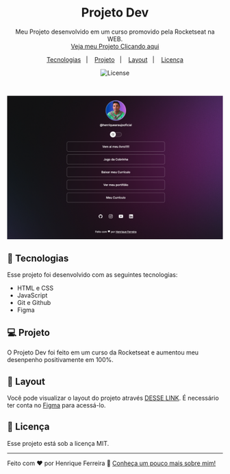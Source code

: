 <h1 align="center">Projeto Dev</h1>

<p align="center">
Meu Projeto desenvolvido em um curso promovido pela Rocketseat na WEB. <br/>
<a href="https://github.com/henriquearaujooficial/ProjetoDev">Veja meu Projeto Clicando aqui</a>
</p>

<p align="center">
  <a href="#-tecnologias">Tecnologias</a>&nbsp;&nbsp;&nbsp;|&nbsp;&nbsp;&nbsp;
  <a href="#-projeto">Projeto</a>&nbsp;&nbsp;&nbsp;|&nbsp;&nbsp;&nbsp;
  <a href="#-layout">Layout</a>&nbsp;&nbsp;&nbsp;|&nbsp;&nbsp;&nbsp;
  <a href="#memo-licença">Licença</a>
</p>

<p align="center">
  <img alt="License" src="https://img.shields.io/static/v1?label=license&message=MIT&color=49AA26&labelColor=000000">
</p>

<br>

![ProjetoDev](https://github.com/henriquearaujooficial/ProjetoDev/blob/main/assets/.github/Telaprincipal.png)
## 🚀 Tecnologias

Esse projeto foi desenvolvido com as seguintes tecnologias:

- HTML e CSS
- JavaScript
- Git e Github
- Figma

## 💻 Projeto

O Projeto Dev foi feito em um curso da Rocketseat e aumentou meu desenpenho positivamente em 100%.

## 🔖 Layout

Você pode visualizar o layout do projeto através [DESSE LINK](https://www.figma.com/community/file/1187422022288947321). É necessário ter conta no [Figma](https://figma.com) para acessá-lo.

## :memo: Licença

Esse projeto está sob a licença MIT.

---

Feito com ♥ por Henrique Ferreira :wave: [Conheça um pouco mais sobre mim!](https://henriqueferreira-ofc.github.io/Portfolio/)
